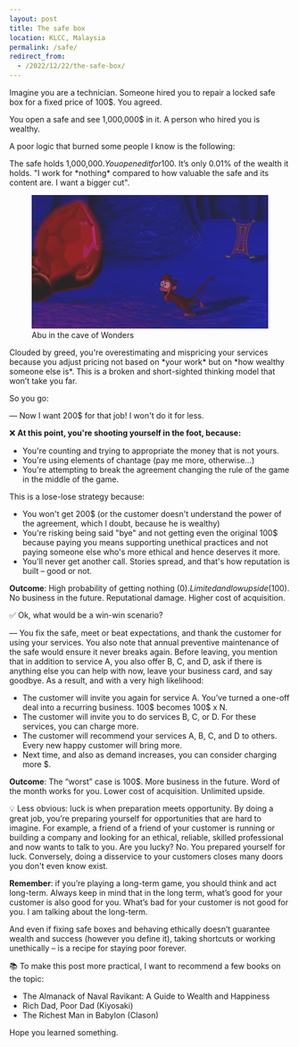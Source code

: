 ```yaml
---
layout: post
title: The safe box
location: KLCC, Malaysia
permalink: /safe/
redirect_from:
  - /2022/12/22/the-safe-box/
---
```


Imagine you are a technician. Someone hired you to repair a locked safe box for a fixed price of 100$. You agreed.

You open a safe and see 1,000,000$ in it. A person who hired you is wealthy.

A poor logic that burned some people I know is the following:

The safe holds 1,000,000$. You opened it for 100$. It’s only 0.01% of the wealth it holds. "I work for \*nothing\* compared to how valuable the safe and its content are. I want a bigger cut". 

<figure>
<img src="/images/abu.png">
<figcaption>Abu in the cave of Wonders</figcaption>
</figure>

Clouded by greed, you're overestimating and mispricing your services because you adjust pricing not based on \*your work\* but on \*how wealthy someone else is\*. This is a broken and short-sighted thinking model that won’t take you far. 

So you go:

— Now I want 200$ for that job! I won't do it for less.

❌ **At this point, you're shooting yourself in the foot, because:**

- You're counting and trying to appropriate the money that is not yours.
- You're using elements of chantage (pay me more, otherwise...)
- You're attempting to break the agreement changing the rule of the game in the middle of the game.

This is a lose-lose strategy because:

- You won't get 200$ (or the customer doesn't understand the power of the agreement, which I doubt, because he is wealthy)
- You're risking being said "bye" and not getting even the original 100$ because paying you means supporting unethical practices and not paying someone else who's more ethical and hence deserves it more.
- You'll never get another call. Stories spread, and that's how reputation is built – good or not.


**Outcome**: High probability of getting nothing (0$). Limited and low upside (100$). No business in the future. Reputational damage. Higher cost of acquisition.

✅ Ok, what would be a win-win scenario?

— You fix the safe, meet or beat expectations, and thank the customer for using your services. You also note that annual preventive maintenance of the safe would ensure it never breaks again. Before leaving, you mention that in addition to service A, you also offer B, C, and D, ask if there is anything else you can help with now, leave your business card, and say goodbye. As a result, and with a very high likelihood:

- The customer will invite you again for service A. You’ve turned a one-off deal into a recurring business. 100$ becomes 100$ x N.
- The customer will invite you to do services B, C, or D. For these services, you can charge more.
- The customer will recommend your services A, B, C, and D to others. Every new happy customer will bring more. 
- Next time, and also as demand increases, you can consider charging more $.

**Outcome**: The “worst” case is 100$. More business in the future. Word of the month works for you. Lower cost of acquisition. Unlimited upside.

💡 Less obvious: luck is when preparation meets opportunity. By doing a great job, you’re preparing yourself for opportunities that are hard to imagine. For example, a friend of a friend of your customer is running or building a company and looking for an ethical, reliable, skilled professional and now wants to talk to you. Are you lucky? No. You prepared yourself for luck. Conversely, doing a disservice to your customers closes many doors you don't even know exist.


**Remember**: if you’re playing a long-term game, you should think and act long-term. Always keep in mind that in the long term, what’s good for your customer is also good for you. What’s bad for your customer is not good for you. I am talking about the long-term.

And even if fixing safe boxes and behaving ethically doesn’t guarantee wealth and success (however you define it), taking shortcuts or working unethically  – is a recipe for staying poor forever.

📚 To make this post more practical, I want to recommend a few books on the topic:
- The Almanack of Naval Ravikant: A Guide to Wealth and Happiness
- Rich Dad, Poor Dad (Kiyosaki)
- The Richest Man in Babylon (Clason)

Hope you learned something.
